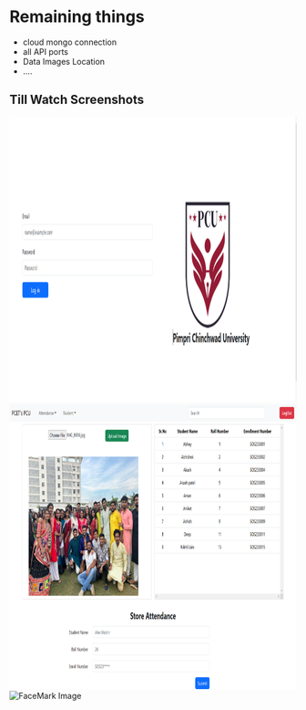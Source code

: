 <h1>Remaining things</h1>
<ul>
  <li>cloud mongo connection</li>
  <li>all API ports </li>
  <li>Data Images Location</li>
  <li>....</li>
</ul>
<h2>Till Watch Screenshots</h2>
<img src="https://github.com/Abhaykevat23/FaceMark-Vercel/blob/master/Correct%20Detect%20Data/FaceMark%20Screenshots/Login.png" height=500 width=1000 alt="FaceMark Image" >
<img src="https://github.com/Abhaykevat23/FaceMark-Vercel/blob/master/Correct%20Detect%20Data/FaceMark%20Screenshots/Instructor%20Home.png" height=500 width=1000 alt="FaceMark Image" >
<img src="" height=500 width=1000 alt="FaceMark Image" >
